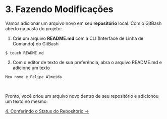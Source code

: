 # 3. Fazendo Modificações

Vamos adicionar um arquivo novo em seu **repositório** local. Com o GitBash aberto na pasta do projeto:
1. Crie um arquivo **README.md** com a CLI (Interface de Linha de Comando) do GitBash
```
$ touch README.md
```
2. Com o editor de texto de sua preferência, abra o arquivo README.md e adicione um texto
```
Meu nome é Felipe Almeida
```

<br>

Pronto, você criou um arquivo novo dentro de seu repositório e adicionou um texto no mesmo.

[4. Conferindo o Status do Repositório &rarr;](https://github.com/Go-Horse-Coding/Git/blob/master/Tutorial/4-check-status.md)    
